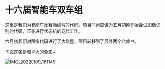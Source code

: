 # 十六届智能车双车组

>

这里是我们为智能车比赛而编写的代码，项目时间应该为五月初刚开始尝试图像识别的代码，正在进行状态机的迭代工作。

六月初我们对图像代码进行了大修整，项目转移到了另外两个仓库中。

下面这张是和卓大的合影~

![IMG_20220109_161149](https://ferost-myphotos.oss-cn-shenzhen.aliyuncs.com/IMG_20210720_202844.jpg)
